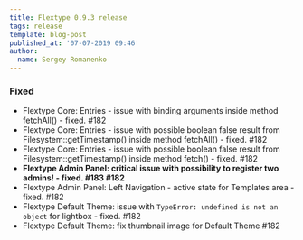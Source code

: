 ```yaml
---
title: Flextype 0.9.3 release
tags: release
template: blog-post
published_at: '07-07-2019 09:46'
author:
  name: Sergey Romanenko
---
```


### Fixed
- Flextype Core: Entries - issue with binding arguments inside method fetchAll() - fixed. #182
- Flextype Core: Entries - issue with possible boolean false result from Filesystem::getTimestamp() inside method fetchAll() - fixed. #182
- Flextype Core: Entries - issue with possible boolean false result from Filesystem::getTimestamp() inside method fetch() - fixed. #182
- **Flextype Admin Panel: critical issue with possibility to register two admins! - fixed. #183 #182**
- Flextype Admin Panel: Left Navigation - active state for Templates area - fixed. #182
- Flextype Default Theme: issue with `TypeError: undefined is not an object` for lightbox - fixed. #182
- Flextype Default Theme: fix thumbnail image for Default Theme #182
